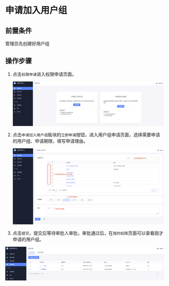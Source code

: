 # 申请加入用户组

## 前置条件

管理员先创建好用户组

## 操作步骤

1. 点击`权限申请`进入权限申请页面。

   ![image-20200921113258564](ApplyToGroups/image-20200921113258564.png)

2. 点击`申请加入用户组`板块的`立即申请`按钮，进入用户组申请页面，选择需要申请的用户组、申请期限，填写申请理由。

   ![image-20200921115241587](ApplyToGroups/image-20200921115241587.png)

3.  点击`提交`，提交后等待审批人审批，审批通过后，在`我的权限`页面可以查看刚才申请的用户组。

   ![image-20200921115531364](ApplyToGroups/image-20200921115531364.png)